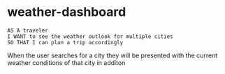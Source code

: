 # weather-dashboard
```
AS A traveler
I WANT to see the weather outlook for multiple cities
SO THAT I can plan a trip accordingly
```

When the user searches for a city they will be presented with the current weather conditions of that city in additon 